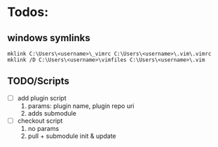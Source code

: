 # Todos:

## windows symlinks

`mklink C:\Users\<username>\_vimrc C:\Users\<username>\.vim\.vimrc`
`mklink /D C:\Users\<username>\vimfiles C:\Users\<username>\.vim`

## TODO/Scripts

- [ ] add plugin script
    1. params: plugin name, plugin repo uri
    2. adds submodule
- [ ] checkout script
    1. no params
    2. pull + submodule init & update

